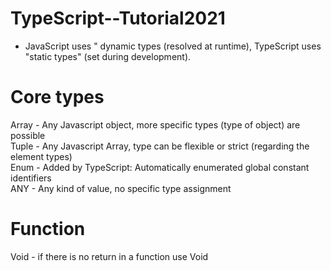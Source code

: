 # TypeScript--Tutorial2021

-   JavaScript uses " dynamic types (resolved at runtime), TypeScript uses "static types" (set during development). 

# Core types
Array - Any Javascript object, more specific types (type of object) are possible <br />
Tuple - Any Javascript Array, type can be flexible or strict (regarding the element types) <br />
Enum -  Added by TypeScript: Automatically enumerated global constant identifiers <br />
ANY -   Any kind of value, no specific type assignment <br />

# Function 
Void -  if there is no return in a function use Void
